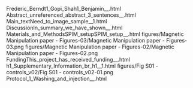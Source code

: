 Frederic_Berndt1_Gopi_Shah1_Benjamin__.html
Abstract_unreferenced_abstract_3_sentences__.html
Main_textNeed_to_image_sample__1.html
DiscussionIn_summary_we_have_shown__.html
Materials_and_MethodsSPIM_setupSPIM_setup__.html
figures/Magnetic Manipulation paper - Figures-03/Magnetic Manipulation paper - Figures-03.png
figures/Magnetic Manipulation paper - Figures-02/Magnetic Manipulation paper - Figures-02.png
FundingThis_project_has_received_funding__.html
h1_Supplementary_Information_br_h1__1.html
figures/Fig S01 - controls_v02/Fig S01 - controls_v02-01.png
Protocol_1_Washing_and_injection__.html